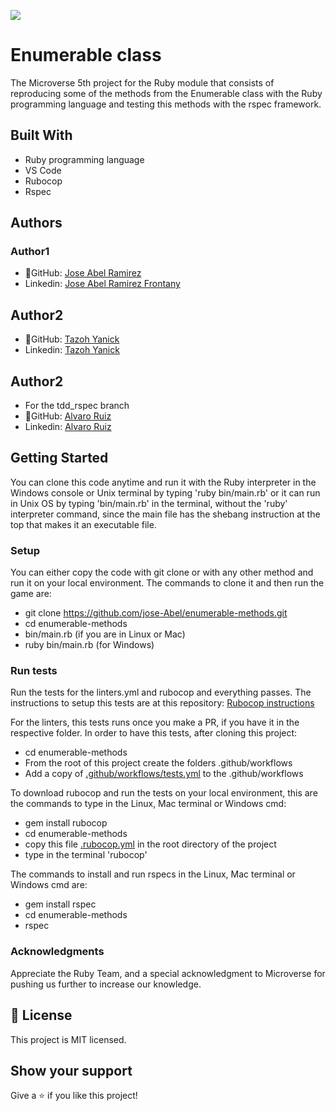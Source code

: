 ![](https://img.shields.io/badge/Microverse-blueviolet)


# Enumerable class

The Microverse 5th project for the Ruby module that consists of reproducing some of the methods from the Enumerable class with the Ruby programming language and testing this methods with the rspec framework.

## Built With
- Ruby programming language
- VS Code
- Rubocop
- Rspec

## Authors
### Author1
- 👤GitHub: [Jose Abel Ramirez](https://github.com/jose-Abel)
- Linkedin: [Jose Abel Ramirez Frontany](https://www.linkedin.com/in/jose-abel-ramirez-frontany-7674a842/)

## Author2
- 👤GitHub: [Tazoh Yanick](https://github.com/t-yanick)
- Linkedin: [Tazoh Yanick](https://linkedin.com/in/tazoh-yanick-5a978764)

## Author2
- For the tdd_rspec branch
- 👤GitHub: [Alvaro Ruiz](https://github.com/alvarorf)
- Linkedin: [Alvaro Ruiz](https://www.linkedin.com/in/alvaro-ruiz-22810915a/)


## Getting Started
You can clone this code anytime and run it with the Ruby interpreter in the Windows console or Unix terminal by typing 'ruby bin/main.rb' or it can run in Unix OS by typing 'bin/main.rb' in the terminal, without the 'ruby' interpreter command, since the main file has the shebang instruction at the top that makes it an executable file.

### Setup
You can either copy the code with git clone or with any other method and run it on your local environment. The commands to clone it and then run the game are:
- git clone https://github.com/jose-Abel/enumerable-methods.git
- cd enumerable-methods
- bin/main.rb (if you are in Linux or Mac)
- ruby bin/main.rb (for Windows)


### Run tests
Run the tests for the linters.yml and rubocop and everything passes. The instructions to setup this tests are at this repository: [Rubocop instructions](https://github.com/microverseinc/linters-config/tree/master/ruby)

For the linters, this tests runs once you make a PR, if you have it in the respective folder. In order to have this tests, after cloning this project:
 - cd enumerable-methods
- From the root of this project create the folders .github/workflows
- Add a copy of [.github/workflows/tests.yml](https://github.com/microverseinc/linters-config/blob/master/ruby/.github/workflows/tests.yml) to the .github/workflows

To download rubocop and run the tests on your local environment, this are the commands to type in the Linux, Mac terminal or Windows cmd:
- gem install rubocop
- cd enumerable-methods
- copy this file [.rubocop.yml](https://github.com/microverseinc/linters-config/blob/master/ruby/.rubocop.yml) in the root directory of the project
- type in the terminal 'rubocop'

The commands to install and run rspecs in the Linux, Mac terminal or Windows cmd are:
- gem install rspec
- cd enumerable-methods
- rspec

### Acknowledgments
Appreciate the Ruby Team, and a special acknowledgment to Microverse for pushing us further to increase our knowledge.


## 📝 License
This project is MIT licensed.


## Show your support
Give a ⭐️ if you like this project!

